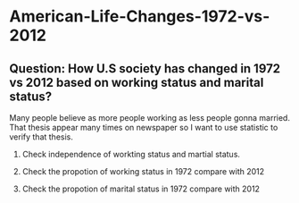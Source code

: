 # American-Life-Changes-1972-vs-2012

## Question: How U.S society has changed in 1972 vs 2012 based on working status and marital status?

Many people believe as more people working as less people gonna married. That thesis appear many times on newspaper so I want to use statistic to verify that thesis.

1. Check independence of workting status and martial status.

2. Check the propotion of working status in 1972 compare with 2012

3. Check the propotion of marital status in 1972 compare with 2012
